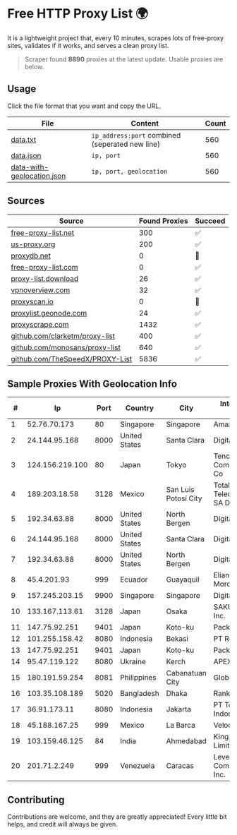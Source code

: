 
# Free HTTP Proxy List 🌍

It is a lightweight project that, every 10 minutes, scrapes lots of free-proxy sites, validates if it works, and serves a clean proxy list.


> Scraper found **8890** proxies at the latest update. Usable proxies are below.

## Usage

Click the file format that you want and copy the URL.


|File|Content|Count|
|----|-------|-----|
|[data.txt](https://raw.githubusercontent.com/themiralay/Proxy-List-World/master/data.txt)|`ip_address:port` combined (seperated new line)|560|
|[data.json](https://raw.githubusercontent.com/themiralay/Proxy-List-World/master/data.json)|`ip, port`|560|
|[data-with-geolocation.json](https://raw.githubusercontent.com/themiralay/Proxy-List-World/master/data-with-geolocation.json)|`ip, port, geolocation`|560|

## Sources

|Source|Found Proxies|Succeed|
|------|-------------|-------|
|[free-proxy-list.net](https://free-proxy-list.net)|300|✅|
|[us-proxy.org](https://www.us-proxy.org)|200|✅|
|[proxydb.net](http://proxydb.net)|0|🚫|
|[free-proxy-list.com](https://free-proxy-list.com/?page=&port=&type%5B%5D=http&type%5B%5D=https&up_time=0&search=Search)|0|✅|
|[proxy-list.download](https://www.proxy-list.download/HTTP)|26|✅|
|[vpnoverview.com](https://vpnoverview.com/privacy/anonymous-browsing/free-proxy-servers)|32|✅|
|[proxyscan.io](https://www.proxyscan.io)|0|🚫|
|[proxylist.geonode.com](https://proxylist.geonode.com/api/proxy-list?limit=300&page=1&sort_by=lastChecked&sort_type=desc&protocols=http,https)|24|✅|
|[proxyscrape.com](https://api.proxyscrape.com/v2/?request=displayproxies&protocol=http&timeout=10000&country=all&ssl=all&anonymity=all)|1432|✅|
|[github.com/clarketm/proxy-list](https://raw.githubusercontent.com/clarketm/proxy-list/master/proxy-list-raw.txt)|400|✅|
|[github.com/monosans/proxy-list](https://raw.githubusercontent.com/monosans/proxy-list/main/proxies/http.txt)|640|✅|
|[github.com/TheSpeedX/PROXY-List](https://raw.githubusercontent.com/TheSpeedX/PROXY-List/master/http.txt)|5836|✅|


## Sample Proxies With Geolocation Info

|#|Ip|Port|Country|City|Internet Service Provider|
|-|--|----|-------|----|-------------------------|
|1|52.76.70.173|80|Singapore|Singapore|Amazon.com, Inc.|
|2|24.144.95.168|8000|United States|Santa Clara|DigitalOcean, LLC|
|3|124.156.219.100|80|Japan|Tokyo|Tencent Cloud Computing (Beijing) Co|
|4|189.203.18.58|3128|Mexico|San Luis Potosí City|Total Play Telecomunicaciones SA De CV|
|5|192.34.63.88|8000|United States|North Bergen|DigitalOcean, LLC|
|6|24.144.95.168|8000|United States|Santa Clara|DigitalOcean, LLC|
|7|192.34.63.88|8000|United States|North Bergen|DigitalOcean, LLC|
|8|45.4.201.93|999|Ecuador|Guayaquil|Eliana Vanessa Morocho Oña|
|9|157.245.203.15|9900|Singapore|Singapore|DigitalOcean, LLC|
|10|133.167.113.61|3128|Japan|Osaka|SAKURA Internet Inc.|
|11|147.75.92.251|9401|Japan|Koto-ku|Packet Host, Inc.|
|12|101.255.158.42|8080|Indonesia|Bekasi|PT Remala Abadi|
|13|147.75.92.251|9401|Japan|Koto-ku|Packet Host, Inc.|
|14|95.47.119.122|8080|Ukraine|Kerch|APEX-CRIMEA Ltd.|
|15|180.191.59.254|8081|Philippines|Cabanatuan City|Globe Telecom|
|16|103.35.108.189|5020|Bangladesh|Dhaka|Ranks ITT|
|17|36.91.173.11|8080|Indonesia|Jakarta|PT Telekomunikasi Indonesia|
|18|45.188.167.25|999|Mexico|La Barca|Velocom SA De CV|
|19|103.159.46.125|84|India|Ahmedabad|King Netsol Private Limited|
|20|201.71.2.249|999|Venezuela|Caracas|Level 3 Communications, Inc.|



## Contributing

Contributions are welcome, and they are greatly appreciated! Every
little bit helps, and credit will always be given.

